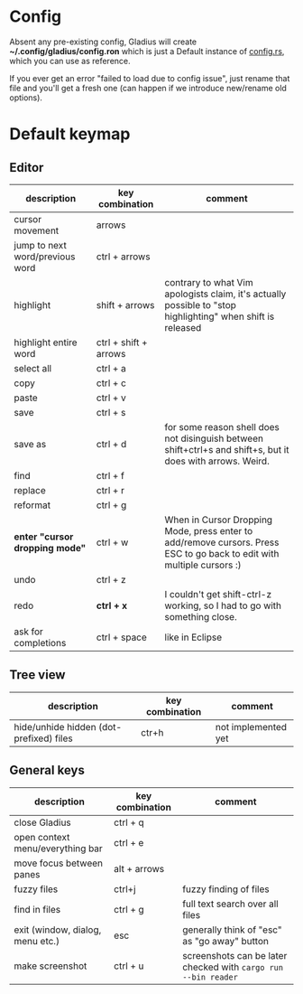 # Config

Absent any pre-existing config, Gladius will create **~/.config/gladius/config.ron**
which is just a Default instance of  [config.rs](/src/config/config.rs), which you can use as reference.

If you ever get an error "failed to load due to config issue", just rename that file and you'll get a fresh one (can
happen if we introduce new/rename old options).

# Default keymap

## Editor

| description                      | key combination       | comment                                                                                                                     |
|----------------------------------|-----------------------|-----------------------------------------------------------------------------------------------------------------------------|
| cursor movement                  | arrows                |                                                                                                                             |
| jump to next word/previous word  | ctrl + arrows         |                                                                                                                             |
| highlight                        | shift + arrows        | contrary to what Vim apologists claim, it's actually possible to "stop highlighting" when shift is released                 |
| highlight entire word            | ctrl + shift + arrows |                                                                                                                             |
| select all                       | ctrl + a              |                                                                                                                             |
| copy                             | ctrl + c              |                                                                                                                             |
| paste                            | ctrl + v              |                                                                                                                             |
| save                             | ctrl + s              |                                                                                                                             |
| save as                          | ctrl + d              | for some reason shell does not disinguish between shift+ctrl+s and shift+s, but it does with                 arrows. Weird. |
| find                             | ctrl + f              |                                                                                                                             |
| replace                          | ctrl + r              |                                                                                                                             |
| reformat                         | ctrl + g              |                                                                                                                             |
| **enter "cursor dropping mode"** | ctrl + w              | When in Cursor Dropping Mode, press enter to add/remove cursors. Press ESC to go back to edit with multiple cursors :)      |
| undo                             | ctrl + z              |                                                                                                                             |
| redo                             | **ctrl + x**          |                                                                                                                              I couldn't get shift-ctrl-z working, so I had to go with something close.                                                                                                         |
| ask for completions              | ctrl + space          | like in Eclipse                                                                                                             |

## Tree view

| description                             | key combination | comment             |
|-----------------------------------------|-----------------|---------------------|
| hide/unhide hidden (dot-prefixed) files | ctr+h           | not implemented yet |

## General keys

| description                      | key combination | comment                                      |
|----------------------------------|-----------------|----------------------------------------------|
| close Gladius                    | ctrl + q        |                                              |
| open context menu/everything bar | ctrl + e        |                                              |
| move focus between panes         | alt + arrows    |                                              |
| fuzzy files     | ctrl+j| fuzzy finding of files                       |
| find in files | ctrl + g| full text search over all files              |
| exit (window, dialog, menu etc.) | esc             | generally think of "esc" as "go away" button |
| make screenshot | ctrl + u| screenshots can be later checked with `cargo run --bin reader` |